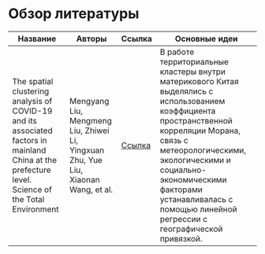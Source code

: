 # Обзор литературы

| Название | Авторы   | Ссылка   | Основные идеи   |
|----------|----------|----------|----------|
| The spatial clustering analysis of COVID-19 and its associated factors in mainland China at the prefecture level. Science of the Total Environment     | Mengyang Liu, Mengmeng Liu, Zhiwei Li, Yingxuan Zhu, Yue Liu, Xiaonan Wang, et al.   | [Ссылка](https://www.mathnet.ru/php/archive.phtml?wshow=paper&jrnid=zvmmf&paperid=970&option_lang=rus)   | В работе территориальные кластеры внутри материкового Китая выделялись с использованием коэффициента пространственной корреляции Морана, связь с метеорологическими, экологическими и социально-экономическими факторами устанавливалась с помощью линейной регрессии с географической привязкой. |

